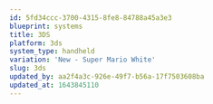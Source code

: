 ```yaml
---
id: 5fd34ccc-3700-4315-8fe8-84788a45a3e3
blueprint: systems
title: 3DS
platform: 3ds
system_type: handheld
variation: 'New - Super Mario White'
slug: 3ds
updated_by: aa2f4a3c-926e-49f7-b56a-17f7503608ba
updated_at: 1643845110
---
```

